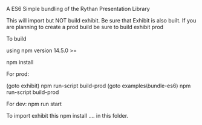 A ES6 Simple bundling of the Rythan Presentation Library

This will import but NOT build exhibit. Be sure that Exhibit is also built. If you are planning to create a prod build be sure to build exhibit prod

To build

using npm version 14.5.0 >=

npm install

For prod:

(goto exhibit)
npm run-script build-prod
(goto examples\bundle-es6\)
npm run-script build-prod

For dev:
npm run start

To import exhibit this npm install ..\.. in this folder.

